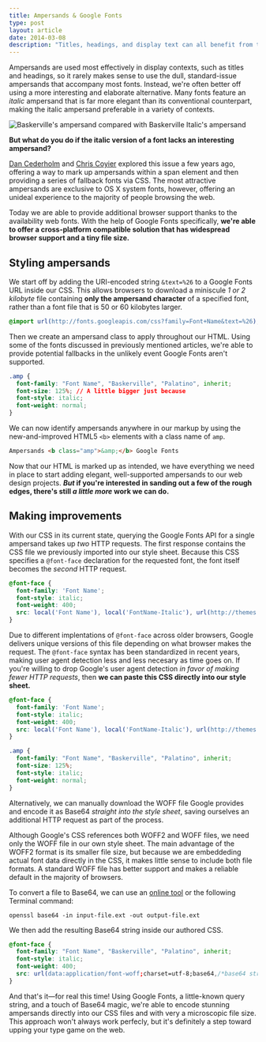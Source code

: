 ```yaml
---
title: Ampersands & Google Fonts
type: post
layout: article
date: 2014-03-08
description: "Titles, headings, and display text can all benefit from the use of a well-placed ampersand. Today Google Fonts makes using beautiful ampersands on the web easier and more widely supported than ever before."
---
```


Ampersands are used most effectively in display contexts, such as titles and headings, so it rarely makes sense to use the dull, standard-issue ampersands that accompany most fonts. Instead, we're often better off using a more interesting and elaborate alternative. Many fonts feature an _italic_ ampersand that is far more elegant than its conventional counterpart, making the italic ampersand preferable in a variety of contexts.

![Baskerville's ampersand compared with Baskerville Italic's ampersand][baskerville-ampersands]

**But what do you do if the italic version of a font lacks an interesting ampersand?**

[Dan Cederholm][simplebits-ampersand] and [Chris Coyier][csstricks-ampersand] explored this issue a few years ago, offering a way to mark up ampersands within a span element and then providing a series of fallback fonts via CSS. The most attractive ampersands are exclusive to OS X system fonts, however, offering an unideal experience to the majority of people browsing the web.

Today we are able to provide additional browser support thanks to the availability web fonts. With the help of Google Fonts specifically, **we're able to offer a cross-platform compatible solution that has widespread browser support and a tiny file size.**

Styling ampersands
------------------

We start off by adding the URI-encoded string `&text=%26` to a Google Fonts URL inside our CSS. This allows browsers to download a miniscule _1 or 2 kilobyte_ file containing **only the ampersand character** of a specified font, rather than a font file that is 50 or 60 kilobytes larger.

```css
@import url(http://fonts.googleapis.com/css?family=Font+Name&text=%26);
```

Then we create an ampersand class to apply throughout our HTML. Using some of the fonts discussed in previously mentioned articles, we're able to provide potential fallbacks in the unlikely event Google Fonts aren't supported.

```css
.amp {
  font-family: "Font Name", "Baskerville", "Palatino", inherit;
  font-size: 125%; // A little bigger just because
  font-style: italic;
  font-weight: normal;
}
```

We can now identify ampersands anywhere in our markup by using the new-and-improved HTML5 `<b>` elements with a class name of `amp`.

```html
Ampersands <b class="amp">&amp;</b> Google Fonts
```

Now that our HTML is marked up as intended, we have everything we need in place to start adding elegant, well-supported ampersands to our web design projects. **_But_ if you're interested in sanding out a few of the rough edges, there's still _a little more_ work we can do.**

Making improvements
-------------------

With our CSS in its current state, querying the Google Fonts API for a single ampersand takes up _two_ HTTP requests. The first response contains the CSS file we previously imported into our style sheet. Because this CSS specifies a `@font-face` declaration for the requested font, the font itself becomes the _second_ HTTP request.

```css
@font-face {
  font-family: 'Font Name';
  font-style: italic;
  font-weight: 400;
  src: local('Font Name'), local('FontName-Italic'), url(http://themes.googleusercontent.com/licensed/font?kit=V_k5El2vkhx93NlGwmIB5Y3CqX6P7Jx8H90cFJ_LRto) format('woff2'), url(http://themes.googleusercontent.com/licensed/font?kit=p0-i_LrFh6jEfrY2wE1ZTo3CqX6P7Jx8H90cFJ_LRto) format('woff');
}
```

Due to different implentations of `@font-face` across older browsers, Google delivers unique versions of this file depending on what browser makes the request. The `@font-face` syntax has been standardized in recent years, making user agent detection less and less necesary as time goes on. If you're willing to drop Google's user agent detection *in favor of making fewer HTTP requests*, then **we can paste this CSS directly into our style sheet.**

```css
@font-face {
  font-family: 'Font Name';
  font-style: italic;
  font-weight: 400;
  src: local('Font Name'), local('FontName-Italic'), url(http://themes.googleusercontent.com/licensed/font?kit=V_k5El2vkhx93NlGwmIB5Y3CqX6P7Jx8H90cFJ_LRto) format('woff2'), url(http://themes.googleusercontent.com/licensed/font?kit=p0-i_LrFh6jEfrY2wE1ZTo3CqX6P7Jx8H90cFJ_LRto) format('woff');
}

.amp {
  font-family: "Font Name", "Baskerville", "Palatino", inherit;
  font-size: 125%;
  font-style: italic;
  font-weight: normal;
}
```

Alternatively, we can manually download the WOFF file Google provides and encode it as Base64 _straight into the style sheet_, saving ourselves an additional HTTP request as part of the process.

Although Google's CSS references both WOFF2 and WOFF files, we need only the WOFF file in our own style sheet. The main advantage of the WOFF2 format is its smaller file size, but because we are embeddeding actual font data directly in the CSS, it makes little sense to include both file formats. A standard WOFF file has better support and makes a reliable default in the majority of browsers.

To convert a file to Base64, we can use an [online tool][base64-encoder] or the following Terminal command:

```shell
openssl base64 -in input-file.ext -out output-file.ext
```

We then add the resulting Base64 string inside our authored CSS.

```css
@font-face {
  font-family: "Font Name", "Baskerville", "Palatino", inherit;
  font-style: italic;
  font-weight: 400;
  src: url(data:application/font-woff;charset=utf-8;base64,/*base64 string*/) format('woff');
}
```

And that's it&mdash;for real this time! Using Google Fonts, a little-known query string, and a touch of Base64 magic, we're able to encode stunning ampersands directly into our CSS files and with very a microscopic file size. This approach won't always work perfecly, but it's definitely a step toward upping your type game on the web.

[base64-encoder]: http://www.motobit.com/util/base64-decoder-encoder.asp
[caniuse-woff]: http://caniuse.com/#search=woff
[codepen-ampersands]: http://codepen.io/johndjameson/full/qzmFf
[csstricks-ampersand]: http://css-tricks.com/using-the-best-ampersand-available/
[jessicahische-type]: http://jessicahische.is/talkingtype
[simplebits-ampersand]: http://simplebits.com/notebook/2008/08/14/ampersands-2/

[baskerville-ampersands]: ampersands-baskerville.svg

